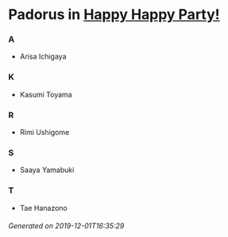 # Padorus in [Happy Happy Party!](https://myanimelist.net/anime/36918/Happy_Happy_Party)

### A
* Arisa Ichigaya

### K
* Kasumi Toyama

### R
* Rimi Ushigome

### S
* Saaya Yamabuki

### T
* Tae Hanazono

###### Generated on 2019-12-01T16:35:29
